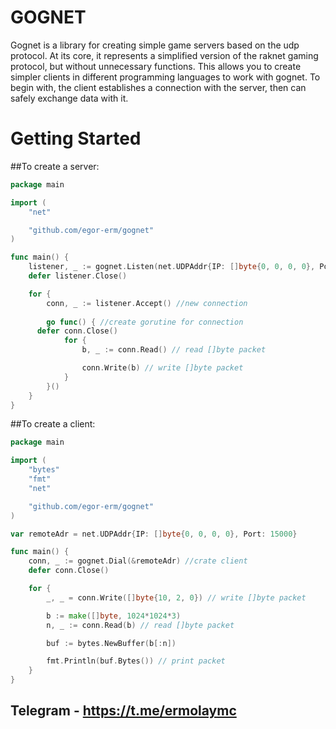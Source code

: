 # GOGNET

Gognet is a library for creating simple game servers based on the udp protocol. At its core, it represents a simplified version of the raknet gaming protocol, but without unnecessary functions. This allows you to create simpler clients in different programming languages to work with gognet. To begin with, the client establishes a connection with the server, then can safely exchange data with it.

# Getting Started
##To create a server:
```go
package main

import (
	"net"

	"github.com/egor-erm/gognet"
)

func main() {
	listener, _ := gognet.Listen(net.UDPAddr{IP: []byte{0, 0, 0, 0}, Port: 15000}) // ip and port of listener
	defer listener.Close()

	for {
		conn, _ := listener.Accept() //new connection
    
		go func() { //create gorutine for connection
      defer conn.Close()
			for {
				b, _ := conn.Read() // read []byte packet

				conn.Write(b) // write []byte packet
			}
		}()
	}
}
```

##To create a client:
```go
package main

import (
	"bytes"
	"fmt"
	"net"

	"github.com/egor-erm/gognet"
)

var remoteAdr = net.UDPAddr{IP: []byte{0, 0, 0, 0}, Port: 15000}

func main() {
	conn, _ := gognet.Dial(&remoteAdr) //crate client
	defer conn.Close()

	for {
		_, _ = conn.Write([]byte{10, 2, 0}) // write []byte packet

		b := make([]byte, 1024*1024*3)
		n, _ := conn.Read(b) // read []byte packet

		buf := bytes.NewBuffer(b[:n])

		fmt.Println(buf.Bytes()) // print packet
	}
}
```

## Telegram - https://t.me/ermolaymc
